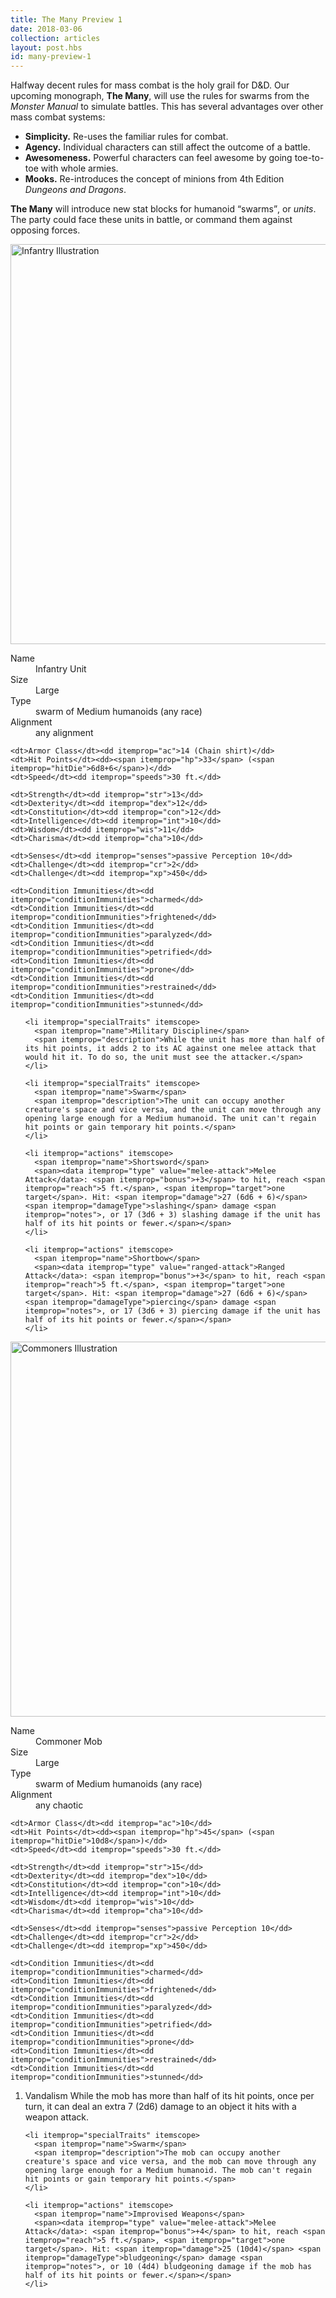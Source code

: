 ```yaml
---
title: The Many Preview 1
date: 2018-03-06
collection: articles
layout: post.hbs
id: many-preview-1
---
```

<p>Halfway decent rules for mass combat is the holy grail for D&amp;D. Our upcoming monograph, <strong>The Many</strong>, will use the rules for swarms from the <em>Monster Manual</em> to simulate battles. This has several advantages over other mass combat systems:</p>

<ul>
  <li><strong>Simplicity.</strong> Re-uses the familiar rules for combat.</li>
  <li><strong>Agency.</strong> Individual characters can still affect the outcome of a battle.</li>
  <li><strong>Awesomeness.</strong> Powerful characters can feel awesome by going toe-to-toe with whole armies.</li>
  <li><strong>Mooks.</strong> Re-introduces the concept of minions from 4th Edition <em>Dungeons and Dragons</em>.</li>
</ul>

<p><strong>The Many</strong> will introduce new stat blocks for humanoid <q>swarms</q>, or <em>units</em>. The party could face these units in battle, or command them against opposing forces.</p>

<div class="stat-block">
  <img src="images/infantry.png" class="background" style="height: 640px; width: auto" alt="Infantry Illustration">

  <vellum-stat-block id="infantry-unit" itemscope itemtype="http://rgladwell.github.io/vellum-schemas/monster.html">

  <dl>
    <dt>Name</dt><dd itemprop="name">Infantry Unit</dd>
    <dt>Size</dt><dd itemprop="size">Large</dd>
    <dt>Type</dt><dd itemprop="type">swarm of Medium humanoids (any race)</dd>
    <dt>Alignment</dt><dd itemprop="alignment">any alignment</dd>

    <dt>Armor Class</dt><dd itemprop="ac">14 (Chain shirt)</dd>
    <dt>Hit Points</dt><dd><span itemprop="hp">33</span> (<span itemprop="hitDie">6d8+6</span>)</dd>
    <dt>Speed</dt><dd itemprop="speeds">30 ft.</dd>

    <dt>Strength</dt><dd itemprop="str">13</dd>
    <dt>Dexterity</dt><dd itemprop="dex">12</dd>
    <dt>Constitution</dt><dd itemprop="con">12</dd>
    <dt>Intelligence</dt><dd itemprop="int">10</dd>
    <dt>Wisdom</dt><dd itemprop="wis">11</dd>
    <dt>Charisma</dt><dd itemprop="cha">10</dd>

    <dt>Senses</dt><dd itemprop="senses">passive Perception 10</dd>
    <dt>Challenge</dt><dd itemprop="cr">2</dd>
    <dt>Challenge</dt><dd itemprop="xp">450</dd>

    <dt>Condition Immunities</dt><dd itemprop="conditionImmunities">charmed</dd>
    <dt>Condition Immunities</dt><dd itemprop="conditionImmunities">frightened</dd>
    <dt>Condition Immunities</dt><dd itemprop="conditionImmunities">paralyzed</dd>
    <dt>Condition Immunities</dt><dd itemprop="conditionImmunities">petrified</dd>
    <dt>Condition Immunities</dt><dd itemprop="conditionImmunities">prone</dd>
    <dt>Condition Immunities</dt><dd itemprop="conditionImmunities">restrained</dd>
    <dt>Condition Immunities</dt><dd itemprop="conditionImmunities">stunned</dd>
  </dl>

  <ol>

    <li itemprop="specialTraits" itemscope>
      <span itemprop="name">Military Discipline</span>
      <span itemprop="description">While the unit has more than half of its hit points, it adds 2 to its AC against one melee attack that would hit it. To do so, the unit must see the attacker.</span>
    </li>

    <li itemprop="specialTraits" itemscope>
      <span itemprop="name">Swarm</span>
      <span itemprop="description">The unit can occupy another creature's space and vice versa, and the unit can move through any opening large enough for a Medium humanoid. The unit can't regain hit points or gain temporary hit points.</span>
    </li>

    <li itemprop="actions" itemscope>
      <span itemprop="name">Shortsword</span>
      <span><data itemprop="type" value="melee-attack">Melee Attack</data>: <span itemprop="bonus">+3</span> to hit, reach <span itemprop="reach">5 ft.</span>, <span itemprop="target">one target</span>. Hit: <span itemprop="damage">27 (6d6 + 6)</span> <span itemprop="damageType">slashing</span> damage <span itemprop="notes">, or 17 (3d6 + 3) slashing damage if the unit has half of its hit points or fewer.</span></span>
    </li>

    <li itemprop="actions" itemscope>
      <span itemprop="name">Shortbow</span>
      <span><data itemprop="type" value="ranged-attack">Ranged Attack</data>: <span itemprop="bonus">+3</span> to hit, reach <span itemprop="reach">5 ft.</span>, <span itemprop="target">one target</span>. Hit: <span itemprop="damage">27 (6d6 + 6)</span> <span itemprop="damageType">piercing</span> damage <span itemprop="notes">, or 17 (3d6 + 3) piercing damage if the unit has half of its hit points or fewer.</span></span>
    </li>
  </ol>

  </vellum-stat-block>
</div>

<div class="stat-block-left">
  <img src="images/grim-folk.jpg" class="background" style="height: 600px; width: auto" alt="Commoners Illustration">
  <vellum-stat-block id="commoner-mob" itemscope itemtype="http://rgladwell.github.io/vellum-schemas/monster.html">

  <dl>
    <dt>Name</dt><dd itemprop="name">Commoner Mob</dd>
    <dt>Size</dt><dd itemprop="size">Large</dd>
    <dt>Type</dt><dd itemprop="type">swarm of Medium humanoids (any race)</dd>
    <dt>Alignment</dt><dd itemprop="alignment">any chaotic</dd>

    <dt>Armor Class</dt><dd itemprop="ac">10</dd>
    <dt>Hit Points</dt><dd><span itemprop="hp">45</span> (<span itemprop="hitDie">10d8</span>)</dd>
    <dt>Speed</dt><dd itemprop="speeds">30 ft.</dd>

    <dt>Strength</dt><dd itemprop="str">15</dd>
    <dt>Dexterity</dt><dd itemprop="dex">10</dd>
    <dt>Constitution</dt><dd itemprop="con">10</dd>
    <dt>Intelligence</dt><dd itemprop="int">10</dd>
    <dt>Wisdom</dt><dd itemprop="wis">10</dd>
    <dt>Charisma</dt><dd itemprop="cha">10</dd>

    <dt>Senses</dt><dd itemprop="senses">passive Perception 10</dd>
    <dt>Challenge</dt><dd itemprop="cr">2</dd>
    <dt>Challenge</dt><dd itemprop="xp">450</dd>

    <dt>Condition Immunities</dt><dd itemprop="conditionImmunities">charmed</dd>
    <dt>Condition Immunities</dt><dd itemprop="conditionImmunities">frightened</dd>
    <dt>Condition Immunities</dt><dd itemprop="conditionImmunities">paralyzed</dd>
    <dt>Condition Immunities</dt><dd itemprop="conditionImmunities">petrified</dd>
    <dt>Condition Immunities</dt><dd itemprop="conditionImmunities">prone</dd>
    <dt>Condition Immunities</dt><dd itemprop="conditionImmunities">restrained</dd>
    <dt>Condition Immunities</dt><dd itemprop="conditionImmunities">stunned</dd>
  </dl>

  <ol>
    <li itemprop="specialTraits" itemscope>
      <span itemprop="name">Vandalism</span>
      <span itemprop="description">While the mob has more than half of its hit points, once per turn, it can deal an extra 7 (2d6) damage to an object it hits with a weapon attack.</span>
    </li>

    <li itemprop="specialTraits" itemscope>
      <span itemprop="name">Swarm</span>
      <span itemprop="description">The mob can occupy another creature's space and vice versa, and the mob can move through any opening large enough for a Medium humanoid. The mob can't regain hit points or gain temporary hit points.</span>
    </li>

    <li itemprop="actions" itemscope>
      <span itemprop="name">Improvised Weapons</span>
      <span><data itemprop="type" value="melee-attack">Melee Attack</data>: <span itemprop="bonus">+4</span> to hit, reach <span itemprop="reach">5 ft.</span>, <span itemprop="target">one target</span>. Hit: <span itemprop="damage">25 (10d4)</span> <span itemprop="damageType">bludgeoning</span> damage <span itemprop="notes">, or 10 (4d4) bludgeoning damage if the mob has half of its hit points or fewer.</span></span>
    </li>
  </ol>

  </vellum-stat-block>
</div>
